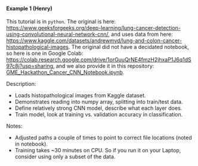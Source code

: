 #### Example 1 (Henry)

This tutorial is in `python`. The original is here: https://www.geeksforgeeks.org/deep-learning/lung-cancer-detection-using-convolutional-neural-network-cnn/, and uses data from here: https://www.kaggle.com/datasets/andrewmvd/lung-and-colon-cancer-histopathological-images. The original did not have a decidated notebook, so here is one in Google Colab: https://colab.research.google.com/drive/1orGuuQrNE4fmzH2jhxaP1J6q1dS97c8j?usp=sharing, and we also provide it in this repository: [GME_Hackathon_Cancer_CNN_Notebook.ipynb](GME_Hackathon_Cancer_CNN_Notebook.ipynb).

Description:

- Loads histopathological images from Kaggle dataset.
- Demonstrates reading into numpy array, splitting into train/test data.
- Define relatively strong CNN model, describe what each layer does.
- Train model, look at training vs. validation accuracy in classification.

Notes:

- Adjusted paths a couple of times to point to correct file locations (noted in notebook).
- Training takes ~30 minutes on CPU. So if you run it on your Laptop, consider using only a subset of the data.
